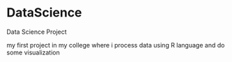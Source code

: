 # DataScience
Data Science Project

my first project in my college where i process data using R language and do some visualization
